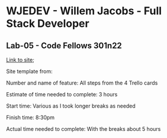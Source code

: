 # WJEDEV - Willem Jacobs - Full Stack Developer

## Lab-05 - Code Fellows 301n22

[Link to site](https://wjedev.ky);

Site template from:
<!--
/*!

=========================================================
* Argon Design System React - v1.1.0
=========================================================

* Product Page: https://www.creative-tim.com/product/argon-design-system-react
* Copyright 2020 Creative Tim (https://www.creative-tim.com)
* Licensed under MIT (https://github.com/creativetimofficial/argon-design-system-react/blob/main/LICENSE.md)

* Coded by Creative Tim

=========================================================

* The above copyright notice and this permission notice shall be included in all copies or substantial portions of the Software.

*/
-->

Number and name of feature: All steps from the 4 Trello cards

Estimate of time needed to complete: 3 hours

Start time: Various as I took longer breaks as needed

Finish time: 8:30pm

Actual time needed to complete: With the breaks about 5 hours
